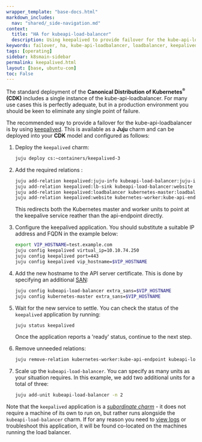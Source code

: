 ```yaml
---
wrapper_template: "base-docs.html"
markdown_includes:
  nav: "shared/_side-navigation.md"
context:
  title: "HA for kubeapi-load-balancer"
  description: Using keepalived to provide failover for the kube-api-loadbalancer .
keywords: failover, ha, kube-api-loadbalancer, loadbalancer, keepalived
tags: [operating]
sidebar: k8smain-sidebar
permalink: keepalived.html
layout: [base, ubuntu-com]
toc: False
---
```


The standard deployment of  the
**Canonical Distribution of Kubernetes<sup>&reg;</sup> (CDK)** includes a single
instance of the kube-api-loadbalancer.  For many use cases this is perfectly adequate,
but in a production environment you should be keen to eliminate any single point of
failure.

The recommended way to provide a failover for the kube-api-loadbalancer is by using
[keepalived][keepalived-home]. This is available as a **Juju** charm and can be deployed
into your **CDK** model and configured as follows:

1. Deploy the `keepalived` charm:
    ```bash
    juju deploy cs:~containers/keepalived-3
    ```

1. Add the required relations :   
    ```bash
    juju add-relation keepalived:juju-info kubeapi-load-balancer:juju-info
    juju add-relation keepalived:lb-sink kubeapi-load-balancer:website
    juju add-relation keepalived:loadbalancer kubernetes-master:loadbalancer
    juju add-relation keepalived:website kubernetes-worker:kube-api-endpoint
    ```
    This redirects both the Kubernetes master and worker units to point at the keepalive
    service reather than the api-endpoint directly.

1. Configure the keepalived application. You should substitute a suitable IP address and
     FQDN in the example below:
    ```bash
    export VIP_HOSTNAME=test.example.com
    juju config keepalived virtual_ip=10.10.74.250
    juju config keepalived port=443
    juju config keepalived vip_hostname=$VIP_HOSTNAME
    ```

1.  Add the new hostname to the API server certificate. This is done by specifying an
    additional [SAN][]:
    ```bash
    juju config kubeapi-load-balancer extra_sans=$VIP_HOSTNAME
    juju config kubernetes-master extra_sans=$VIP_HOSTNAME
    ```

1. Wait for the new service to settle. You can check the status of the `keepalived`
    application by running:
    ```bash
    juju status keepalived
    ```
    Once the application reports a 'ready' status, continue to the next step.

1. Remove unneeded relations:
    ```bash
    juju remove-relation kubernetes-worker:kube-api-endpoint kubeapi-load-balancer:website
    ```

1. Scale up the `kubeapi-load-balancer`. You can specify as many units as your situation requires.
    In this example, we add two additional units for a total of three:
    ```bash
    juju add-unit kubeapi-load-balancer -n 2
    ```

Note that the `keepalived` application is a [_subordinate charm_][subordinate-charm] -
it does not require a machine of its own to run on, but rather runs alongside the
`kubeapi-load-balancer` charm. If for any reason you need to [view logs][logging-doc] or
troubleshoot this application, it will be found co-located on the machines running the
load balancer.

<!--LINKS-->
[keepalived-home]: http://www.keepalived.org/
[SAN]: https://www.openssl.org/docs/manmaster/man5/x509v3_config.html#Subject-Alternative-Name
[logging-doc]: ../logging
[subordinate-charm]: https://docs.jujucharms.com/stable/en/authors-subordinate-applications
